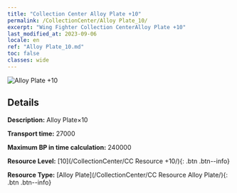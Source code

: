 ```yaml
---
title: "Collection Center Alloy Plate +10"
permalink: /CollectionCenter/Alloy Plate_10/
excerpt: "Wing Fighter Collection CenterAlloy Plate +10"
last_modified_at: 2023-09-06
locale: en
ref: "Alloy Plate_10.md"
toc: false
classes: wide
---
```



![Alloy Plate +10](/images/cc/CC_Alloy_Plate_6.png)

## Details

  **Description:** Alloy Plate×10

  **Transport time:** 27000

  **Maximum BP in time calculation:** 240000

  **Resource Level:** [10](/CollectionCenter/CC Resource +10/){: .btn .btn--info}

  **Resource Type:** [Alloy Plate](/CollectionCenter/CC Resource Alloy Plate/){: .btn .btn--info}

